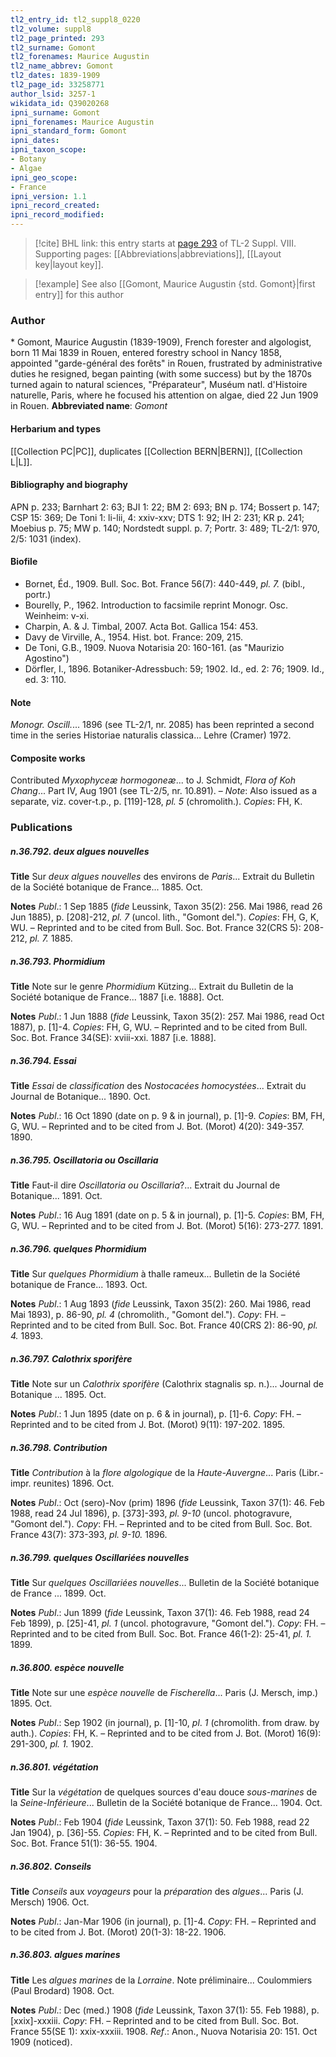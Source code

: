 ```yaml
---
tl2_entry_id: tl2_suppl8_0220
tl2_volume: suppl8
tl2_page_printed: 293
tl2_surname: Gomont
tl2_forenames: Maurice Augustin
tl2_name_abbrev: Gomont
tl2_dates: 1839-1909
tl2_page_id: 33258771
author_lsid: 3257-1
wikidata_id: Q39020268
ipni_surname: Gomont
ipni_forenames: Maurice Augustin
ipni_standard_form: Gomont
ipni_dates: 
ipni_taxon_scope: 
- Botany
- Algae
ipni_geo_scope: 
- France
ipni_version: 1.1
ipni_record_created: 
ipni_record_modified:
---
```



> [!cite] BHL link: this entry starts at [page 293](https://www.biodiversitylibrary.org/page/33258771) of TL-2 Suppl. VIII.
> Supporting pages: [[Abbreviations|abbreviations]], [[Layout key|layout key]].

> [!example] See also [[Gomont, Maurice Augustin {std. Gomont}|first entry]] for this author

### Author

\* Gomont, Maurice Augustin (1839-1909), French forester and algologist, born 11 Mai 1839 in Rouen, entered forestry school in Nancy 1858, appointed "garde-général des forêts" in Rouen, frustrated by administrative duties he resigned, began painting (with some success) but by the 1870s turned again to natural sciences, "Préparateur", Muséum natl. d'Histoire naturelle, Paris, where he focused his attention on algae, died 22 Jun 1909 in Rouen. 
**Abbreviated name**: *Gomont*

#### Herbarium and types

[[Collection PC|PC]], duplicates [[Collection BERN|BERN]], [[Collection L|L]].

#### Bibliography and biography

APN p. 233; Barnhart 2: 63; BJI 1: 22; BM 2: 693; BN p. 174; Bossert p. 147; CSP 15: 369; De Toni 1: li-lii, 4: xxiv-xxv; DTS 1: 92; IH 2: 231; KR p. 241; Moebius p. 75; MW p. 140; Nordstedt suppl. p. 7; Portr. 3: 489; TL-2/1: 970, 2/5: 1031 (index).

#### Biofile

- Bornet, Éd., 1909. Bull. Soc. Bot. France 56(7): 440-449, *pl. 7.* (bibl., portr.)
- Bourelly, P., 1962. Introduction to facsimile reprint Monogr. Osc. Weinheim: v-xi.
- Charpin, A. & J. Timbal, 2007. Acta Bot. Gallica 154: 453.
- Davy de Virville, A., 1954. Hist. bot. France: 209, 215.
- De Toni, G.B., 1909. Nuova Notarisia 20: 160-161. (as "Maurizio Agostino")
- Dörfler, I., 1896. Botaniker-Adressbuch: 59; 1902. Id., ed. 2: 76; 1909. Id., ed. 3: 110.

#### Note

*Monogr. Oscill.*... 1896 (see TL-2/1, nr. 2085) has been reprinted a second time in the series Historiae naturalis classica... Lehre (Cramer) 1972.

#### Composite works

Contributed *Myxophyceæ hormogoneæ*... to J. Schmidt, *Flora of Koh Chang*... Part IV, Aug 1901 (see TL-2/5, nr. 10.891). – *Note*: Also issued as a separate, viz. cover-t.p., p. \[119\]-128, *pl. 5* (chromolith.). *Copies*: FH, K.

### Publications

##### n.36.792. deux algues nouvelles

**Title**
Sur *deux algues nouvelles* des environs de *Paris*... Extrait du Bulletin de la Société botanique de France... 1885. Oct.

**Notes**
*Publ*.: 1 Sep 1885 (*fide* Leussink, Taxon 35(2): 256. Mai 1986, read 26 Jun 1885), p. \[208\]-212, *pl. 7* (uncol. lith., "Gomont del."). *Copies*: FH, G, K, WU. – Reprinted and to be cited from Bull. Soc. Bot. France 32(CRS 5): 208-212, *pl. 7.* 1885.

##### n.36.793. Phormidium

**Title**
Note sur le genre *Phormidium* Kützing... Extrait du Bulletin de la Société botanique de France... 1887 \[i.e. 1888\]. Oct.

**Notes**
*Publ*.: 1 Jun 1888 (*fide* Leussink, Taxon 35(2): 257. Mai 1986, read Oct 1887), p. \[1\]-4.
*Copies*: FH, G, WU. – Reprinted and to be cited from Bull. Soc. Bot. France 34(SE): xviii-xxi. 1887 \[i.e. 1888\].

##### n.36.794. Essai

**Title**
*Essai* de *classification* des *Nostocacées homocystées*... Extrait du Journal de Botanique... 1890. Oct.

**Notes**
*Publ*.: 16 Oct 1890 (date on p. 9 & in journal), p. \[1\]-9. *Copies*: BM, FH, G, WU. – Reprinted and to be cited from J. Bot. (Morot) 4(20): 349-357. 1890.

##### n.36.795. Oscillatoria ou Oscillaria

**Title**
Faut-il dire *Oscillatoria ou Oscillaria*?... Extrait du Journal de Botanique... 1891. Oct.

**Notes**
*Publ*.: 16 Aug 1891 (date on p. 5 & in journal), p. \[1\]-5. *Copies*: BM, FH, G, WU. – Reprinted and to be cited from J. Bot. (Morot) 5(16): 273-277. 1891.

##### n.36.796. quelques Phormidium

**Title**
Sur *quelques Phormidium* à thalle rameux... Bulletin de la Société botanique de France... 1893. Oct.

**Notes**
*Publ*.: 1 Aug 1893 (*fide* Leussink, Taxon 35(2): 260. Mai 1986, read Mai 1893), p. 86-90, *pl. 4* (chromolith., "Gomont del."). *Copy*: FH. – Reprinted and to be cited from Bull. Soc. Bot. France 40(CRS 2): 86-90, *pl. 4.* 1893.

##### n.36.797. Calothrix sporifère

**Title**
Note sur un *Calothrix sporifère* (Calothrix stagnalis sp. n.)... Journal de Botanique ... 1895. Oct.

**Notes**
*Publ*.: 1 Jun 1895 (date on p. 6 & in journal), p. \[1\]-6. *Copy*: FH. – Reprinted and to be cited from J. Bot. (Morot) 9(11): 197-202. 1895.

##### n.36.798. Contribution

**Title**
*Contribution* à la *flore algologique* de la *Haute-Auvergne*... Paris (Libr.-impr. reunites) 1896. Oct.

**Notes**
*Publ*.: Oct (sero)-Nov (prim) 1896 (*fide* Leussink, Taxon 37(1): 46. Feb 1988, read 24 Jul 1896), p. \[373\]-393, *pl. 9-10* (uncol. photogravure, "Gomont del."). *Copy*: FH. – Reprinted and to be cited from Bull. Soc. Bot. France 43(7): 373-393, *pl. 9-10.* 1896.

##### n.36.799. quelques Oscillariées nouvelles

**Title**
Sur *quelques Oscillariées nouvelles*... Bulletin de la Société botanique de France ... 1899. Oct.

**Notes**
*Publ*.: Jun 1899 (*fide* Leussink, Taxon 37(1): 46. Feb 1988, read 24 Feb 1899), p. \[25\]-41, *pl. 1* (uncol. photogravure, "Gomont del."). *Copy*: FH. – Reprinted and to be cited from Bull. Soc. Bot. France 46(1-2): 25-41, *pl. 1.* 1899.

##### n.36.800. espèce nouvelle

**Title**
Note sur une *espèce nouvelle* de *Fischerella*... Paris (J. Mersch, imp.) 1895. Oct.

**Notes**
*Publ*.: Sep 1902 (in journal), p. \[1\]-10, *pl*. *1* (chromolith. from draw. by auth.). *Copies*: FH, K. – Reprinted and to be cited from J. Bot. (Morot) 16(9): 291-300, *pl. 1.* 1902.

##### n.36.801. végétation

**Title**
Sur la *végétation* de quelques sources d'eau douce *sous-marines* de la *Seine-Inférieure*... Bulletin de la Société botanique de France... 1904. Oct.

**Notes**
*Publ*.: Feb 1904 (*fide* Leussink, Taxon 37(1): 50. Feb 1988, read 22 Jan 1904), p. \[36\]-55.
*Copies*: FH, K. – Reprinted and to be cited from Bull. Soc. Bot. France 51(1): 36-55. 1904.

##### n.36.802. Conseils

**Title**
*Conseils* aux *voyageurs* pour la *préparation* des *algues*... Paris (J. Mersch) 1906. Oct.

**Notes**
*Publ*.: Jan-Mar 1906 (in journal), p. \[1\]-4. *Copy*: FH. – Reprinted and to be cited from J. Bot. (Morot) 20(1-3): 18-22. 1906.

##### n.36.803. algues marines

**Title**
Les *algues marines* de la *Lorraine*. Note préliminaire... Coulommiers (Paul Brodard) 1908. Oct.

**Notes**
*Publ*.: Dec (med.) 1908 (*fide* Leussink, Taxon 37(1): 55. Feb 1988), p. \[xxix\]-xxxiii. *Copy*: FH. – Reprinted and to be cited from Bull. Soc. Bot. France 55(SE 1): xxix-xxxiii. 1908.
*Ref*.: Anon., Nuova Notarisia 20: 151. Oct 1909 (noticed).

